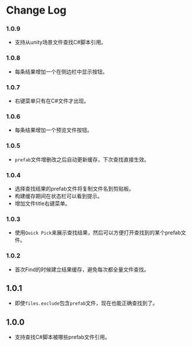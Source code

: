 # Change Log

### 1.0.9

* 支持从unity场景文件查找C#脚本引用。

### 1.0.8

* 每条结果增加一个在侧边栏中显示按钮。

### 1.0.7

* 右键菜单只有在C#文件才出现。

### 1.0.6

* 每条结果增加一个预览文件按钮。

### 1.0.5

* `prefab`文件增删改之后自动更新缓存，下次查找直接生效。

### 1.0.4

* 选择查找结果的prefab文件将复制文件名到剪贴板。
* 构建缓存期间在状态栏可以看到提示。
* 增加文件title右键菜单。

### 1.0.3

* 使用`Quick Pick`来展示查找结果，然后可以方便打开查找到的某个prefab文件。

### 1.0.2

* 首次Find的时候建立结果缓存，避免每次都全量文件查找。

## 1.0.1

* 即使`files.exclude`包含`prefab`文件，现在也能正确查找到了。

## 1.0.0

* 支持查找C#脚本被哪些prefab文件引用。